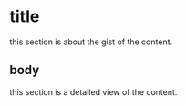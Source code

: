 # title

this section is about the gist of the content.

## body 

this section is a detailed view of the content.